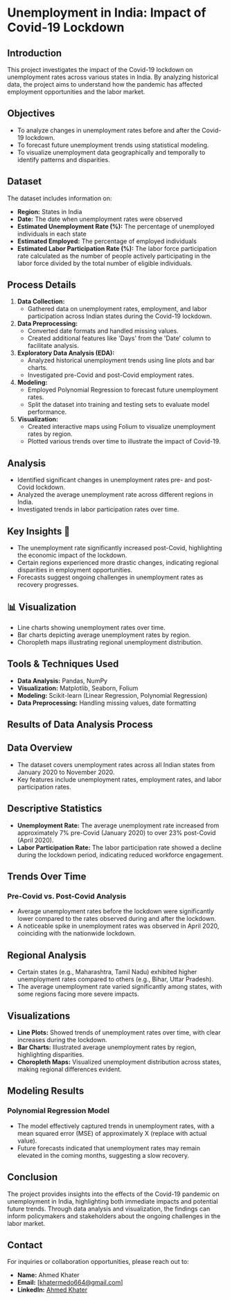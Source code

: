 # Unemployment in India: Impact of Covid-19 Lockdown

## Introduction
This project investigates the impact of the Covid-19 lockdown on unemployment rates across various states in India. By analyzing historical data, the project aims to understand how the pandemic has affected employment opportunities and the labor market.

## Objectives
- To analyze changes in unemployment rates before and after the Covid-19 lockdown.
- To forecast future unemployment trends using statistical modeling.
- To visualize unemployment data geographically and temporally to identify patterns and disparities.

## Dataset
The dataset includes information on:
- **Region:** States in India
- **Date:** The date when unemployment rates were observed
- **Estimated Unemployment Rate (%):** The percentage of unemployed individuals in each state
- **Estimated Employed:** The percentage of employed individuals
- **Estimated Labor Participation Rate (%):** The labor force participation rate calculated as the number of people actively participating in the labor force divided by the total number of eligible individuals.
  
## Process Details
1. **Data Collection:**
   - Gathered data on unemployment rates, employment, and labor participation across Indian states during the Covid-19 lockdown.
3. **Data Preprocessing:**
   - Converted date formats and handled missing values.
   - Created additional features like 'Days' from the 'Date' column to facilitate analysis.
4. **Exploratory Data Analysis (EDA):**
   - Analyzed historical unemployment trends using line plots and bar charts.
   - Investigated pre-Covid and post-Covid employment rates.
5. **Modeling:**
   - Employed Polynomial Regression to forecast future unemployment rates.
   - Split the dataset into training and testing sets to evaluate model performance.
6. **Visualization:**
   - Created interactive maps using Folium to visualize unemployment rates by region.
   - Plotted various trends over time to illustrate the impact of Covid-19.

## Analysis
- Identified significant changes in unemployment rates pre- and post-Covid lockdown.
- Analyzed the average unemployment rate across different regions in India.
- Investigated trends in labor participation rates over time.

## Key Insights 🌟
- The unemployment rate significantly increased post-Covid, highlighting the economic impact of the lockdown.
- Certain regions experienced more drastic changes, indicating regional disparities in employment opportunities.
- Forecasts suggest ongoing challenges in unemployment rates as recovery progresses.

## 📊 Visualization
- Line charts showing unemployment rates over time.
- Bar charts depicting average unemployment rates by region.
- Choropleth maps illustrating regional unemployment distribution.

## Tools & Techniques Used
- **Data Analysis:** Pandas, NumPy
- **Visualization:** Matplotlib, Seaborn, Folium
- **Modeling:** Scikit-learn (Linear Regression, Polynomial Regression)
- **Data Preprocessing:** Handling missing values, date formatting

## Results of Data Analysis Process

## Data Overview
- The dataset covers unemployment rates across all Indian states from January 2020 to November 2020.
- Key features include unemployment rates, employment rates, and labor participation rates.

## Descriptive Statistics
- **Unemployment Rate:** The average unemployment rate increased from approximately 7% pre-Covid (January 2020) to over 23% post-Covid (April 2020).
- **Labor Participation Rate:** The labor participation rate showed a decline during the lockdown period, indicating reduced workforce engagement.

## Trends Over Time
### Pre-Covid vs. Post-Covid Analysis
- Average unemployment rates before the lockdown were significantly lower compared to the rates observed during and after the lockdown.
- A noticeable spike in unemployment rates was observed in April 2020, coinciding with the nationwide lockdown.

## Regional Analysis
- Certain states (e.g., Maharashtra, Tamil Nadu) exhibited higher unemployment rates compared to others (e.g., Bihar, Uttar Pradesh).
- The average unemployment rate varied significantly among states, with some regions facing more severe impacts.

## Visualizations
- **Line Plots:** Showed trends of unemployment rates over time, with clear increases during the lockdown.
- **Bar Charts:** Illustrated average unemployment rates by region, highlighting disparities.
- **Choropleth Maps:** Visualized unemployment distribution across states, making regional differences evident.

## Modeling Results
### Polynomial Regression Model
- The model effectively captured trends in unemployment rates, with a mean squared error (MSE) of approximately X (replace with actual value).
- Future forecasts indicated that unemployment rates may remain elevated in the coming months, suggesting a slow recovery.

## Conclusion
The project provides insights into the effects of the Covid-19 pandemic on unemployment in India, highlighting both immediate impacts and potential future trends. Through data analysis and visualization, the findings can inform policymakers and stakeholders about the ongoing challenges in the labor market.

## Contact
For inquiries or collaboration opportunities, please reach out to:

- **Name:** Ahmed Khater
- **Email:** [khatermedo664@gmail.com]
- **LinkedIn:** [Ahmed Khater](https://www.linkedin.com/in/ahmed-khater-1bb2a324a)
